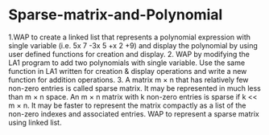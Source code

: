 # Sparse-matrix-and-Polynomial
1.WAP to create a linked list that represents a polynomial expression with single variable 
(i.e. 5x 7 -3x 5 +x 2 +9) and display the polynomial by using user defined functions for 
creation and display. 
2. WAP by modifying the LA1 program to add two polynomials with single variable. Use 
the same function in LA1 written for creation &amp; display operations and write a new 
function for addition operations. 
3. A matrix m × n that has relatively few non-zero entries is called sparse matrix. It may be 
represented in much less than m × n space. An m × n matrix with k non-zero entries is 
sparse if k &lt;&lt; m × n. It may be faster to represent the matrix compactly as a list of the 
non-zero indexes and associated entries. WAP to represent a sparse matrix using linked 
list.
